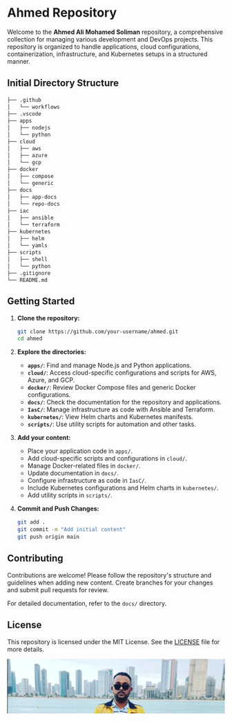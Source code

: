 # Ahmed Repository

Welcome to the **Ahmed Ali Mohamed Soliman** repository, a comprehensive collection for managing various development and DevOps projects. This repository is organized to handle applications, cloud configurations, containerization, infrastructure, and Kubernetes setups in a structured manner.

## Initial Directory Structure
```
├── .github
│   └── workflows
├── .vscode
├── apps
│   ├── nodejs
│   └── python
├── cloud
│   ├── aws
│   ├── azure
│   └── gcp
├── docker
│   ├── compose
│   └── generic
├── docs
│   ├── app-docs
│   └── repo-docs
├── iac
│   ├── ansible
│   └── terraform
├── kubernetes
│   ├── helm
│   └── yamls
├── scripts
│   ├── shell
│   └── python
├── .gitignore
└── README.md
```


## Getting Started

1. **Clone the repository:**
    ```bash
    git clone https://github.com/your-username/ahmed.git
    cd ahmed
    ```

2. **Explore the directories:**
    - **`apps/`**: Find and manage Node.js and Python applications.
    - **`cloud/`**: Access cloud-specific configurations and scripts for AWS, Azure, and GCP.
    - **`docker/`**: Review Docker Compose files and generic Docker configurations.
    - **`docs/`**: Check the documentation for the repository and applications.
    - **`IasC/`**: Manage infrastructure as code with Ansible and Terraform.
    - **`kubernetes/`**: View Helm charts and Kubernetes manifests.
    - **`scripts/`**: Use utility scripts for automation and other tasks.

3. **Add your content:**
    - Place your application code in `apps/`.
    - Add cloud-specific scripts and configurations in `cloud/`.
    - Manage Docker-related files in `docker/`.
    - Update documentation in `docs/`.
    - Configure infrastructure as code in `IasC/`.
    - Include Kubernetes configurations and Helm charts in `kubernetes/`.
    - Add utility scripts in `scripts/`.

4. **Commit and Push Changes:**
    ```bash
    git add .
    git commit -m "Add initial content"
    git push origin main
    ```

## Contributing

Contributions are welcome! Please follow the repository's structure and guidelines when adding new content. Create branches for your changes and submit pull requests for review.

For detailed documentation, refer to the `docs/` directory.

## License

This repository is licensed under the MIT License. See the [LICENSE](LICENSE) file for more details.

![Iam](images/window.jpeg)
